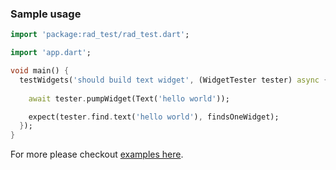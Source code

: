 ### Sample usage

```dart
import 'package:rad_test/rad_test.dart';

import 'app.dart';

void main() {
  testWidgets('should build text widget', (WidgetTester tester) async {
    
    await tester.pumpWidget(Text('hello world'));

    expect(tester.find.text('hello world'), findsOneWidget);
  });
}
```

For more please checkout [examples here](https://github.com/erlage/rad/tree/main/packages/rad/test/tests/framework).
